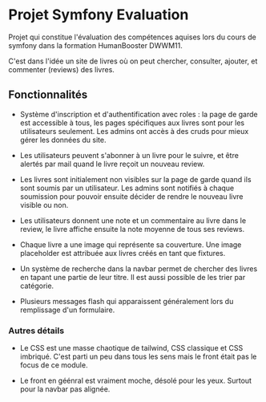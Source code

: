 # Projet Symfony Evaluation

Projet qui constitue l'évaluation des compétences aquises lors du cours de symfony dans la formation HumanBooster DWWM11.

C'est dans l'idée un site de livres où on peut chercher, consulter, ajouter, et commenter (reviews) des livres.

## Fonctionnalités

- Système d'inscription et d'authentification avec roles : la page de garde est accessible à tous, les pages spécifiques aux livres sont pour les utilisateurs seulement. Les admins ont accès à des cruds pour mieux gérer les données du site.
  
- Les utilisateurs peuvent s'abonner à un livre pour le suivre, et être alertés par mail quand le livre reçoit un nouveau review.
  
- Les livres sont initialement non visibles sur la page de garde quand ils sont soumis par un utilisateur. Les admins sont notifiés à chaque soumission pour pouvoir ensuite décider de rendre le nouveau livre visible ou non.
  
- Les utilisateurs donnent une note et un commentaire au livre dans le review, le livre affiche ensuite la note moyenne de tous ses reviews.
  
- Chaque livre a une image qui représente sa couverture. Une image placeholder est attribuée aux livres créés en tant que fixtures.
  
- Un système de recherche dans la navbar permet de chercher des livres en tapant une partie de leur titre. Il est aussi possible de les trier par catégorie.
  
- Plusieurs messages flash qui apparaissent généralement lors du remplissage d'un formulaire.

### Autres détails

- Le CSS est une masse chaotique de tailwind, CSS classique et CSS imbriqué. C'est parti un peu dans tous les sens mais le front était pas le focus de ce module.

- Le front en géénral est vraiment moche, désolé pour les yeux. Surtout pour la navbar pas alignée.
